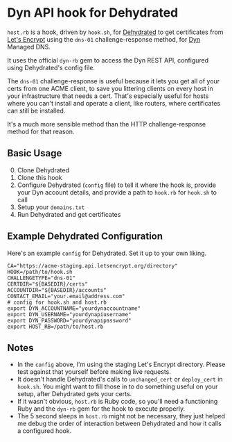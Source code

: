 Dyn API hook for Dehydrated
===========================

`host.rb` is a hook, driven by `hook.sh`, for [Dehydrated](https://dehydrated.de/) to get certificates from [Let's Encrypt](https://letsencrypt.org/) using the `dns-01` challenge-response method, for [Dyn](https://dyn.com/) Managed DNS.

It uses the official `dyn-rb` gem to access the Dyn REST API, configured using Dehydrated's config file.

The `dns-01` challenge-response is useful because it lets you get all of your certs from one ACME client, to save you littering clients on every host in your infrastructure that needs a cert. That's especially useful for hosts where you can't install and operate a client, like routers, where certificates can still be installed.

It's a much more sensible method than the HTTP challenge-response method for that reason.

Basic Usage
-----------

0. Clone Dehydrated
0. Clone this hook
0. Configure Dehydrated (`config` file) to tell it where the hook is, provide your Dyn account details, and provide a path to `hook.rb` for `hook.sh` to call
0. Setup your ``domains.txt``
0. Run Dehydrated and get certificates

Example Dehydrated Configuration
--------------------------------

Here's an example `config` for Dehydrated. Set it up to your own liking.

```
CA="https://acme-staging.api.letsencrypt.org/directory"
HOOK=/path/to/hook.sh
CHALLENGETYPE="dns-01"
CERTDIR="${BASEDIR}/certs"
ACCOUNTDIR="${BASEDIR}/accounts"
CONTACT_EMAIL="your.email@address.com"
# config for hook.sh and host.rb
export DYN_ACCOUNTNAME="yourdynaccountname"
export DYN_USERNAME="yourdynapiusername"
export DYN_PASSWORD="yourdynapipassword"
export HOST_RB=/path/to/host.rb
```

Notes
-----

* In the `config` above, I'm using the staging Let's Encrypt directory. Please test against that yourself before making live requests.
* It doesn't handle Dehydrated's calls to `unchanged_cert` or `deploy_cert` in `hook.sh`. You might want to fill those in to do something useful on your setup, after Dehydrated gets your certs.
* If it wasn't obvious, `host.rb` is Ruby code, so you'll need a functioning Ruby and the `dyn-rb` gem for the hook to execute properly.
* The 5 second sleeps in `host.rb` might not be necessary, they just helped me debug the order of interaction between Dehydrated and how it calls a configured hook.
